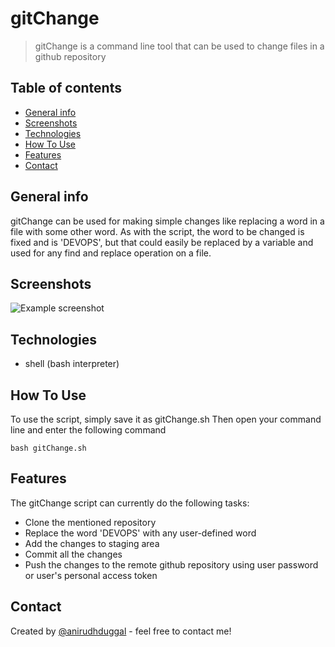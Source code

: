 # gitChange
> gitChange is a command line tool that can be used to change files in a github repository

## Table of contents
* [General info](#general-info)
* [Screenshots](#screenshots)
* [Technologies](#technologies)
* [How To Use](#setup)
* [Features](#features)
* [Contact](#contact)

## General info
gitChange can be used for making simple changes like replacing a word in a file with some other word. As with the script, the word to be changed is fixed and is 'DEVOPS', but that could easily be replaced by a variable and used for any find and replace operation on a file.

## Screenshots
![Example screenshot](./img/screenshot.png)

## Technologies
* shell (bash interpreter)

## How To Use
To use the script, simply save it as gitChange.sh
Then open your command line and enter the following command
```
bash gitChange.sh
```

## Features
The gitChange script can currently do the following tasks:
* Clone the mentioned repository
* Replace the word 'DEVOPS' with any user-defined word
* Add the changes to staging area
* Commit all the changes
* Push the changes to the remote github repository using user password or user's personal access token

## Contact
Created by [@anirudhduggal](https://www.github.com/anirudhdggl) - feel free to contact me!
